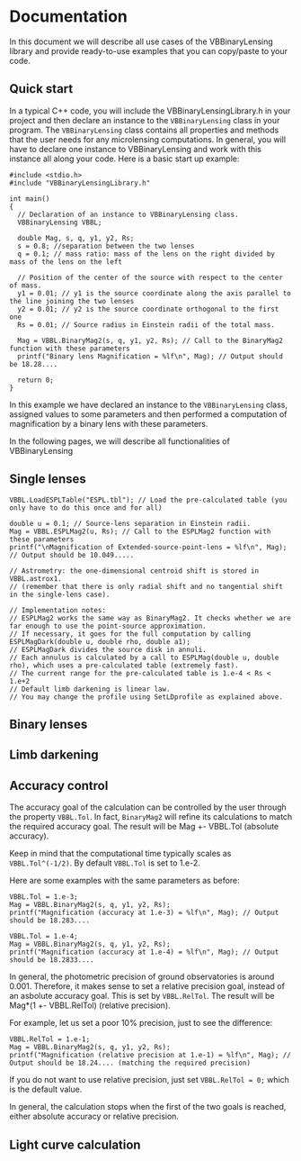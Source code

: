 # Documentation

In this document we will describe all use cases of the VBBinaryLensing library and provide ready-to-use examples that you can copy/paste to your code. 

## Quick start

In a typical C++ code, you will include the VBBinaryLensingLibrary.h in your project and then declare an instance to the ```VBBinaryLensing``` class in your program. The ```VBBinaryLensing``` class contains all properties and methods that the user needs for any microlensing computations. In general, you will have to declare one instance to VBBinaryLensing and work with this instance all along your code. Here is a basic start up example:

```
#include <stdio.h>
#include "VBBinaryLensingLibrary.h"

int main()
{
  // Declaration of an instance to VBBinaryLensing class.
  VBBinaryLensing VBBL;
  
  double Mag, s, q, y1, y2, Rs;
  s = 0.8; //separation between the two lenses
  q = 0.1; // mass ratio: mass of the lens on the right divided by mass of the lens on the left
  
  // Position of the center of the source with respect to the center of mass.
  y1 = 0.01; // y1 is the source coordinate along the axis parallel to the line joining the two lenses 
  y2 = 0.01; // y2 is the source coordinate orthogonal to the first one
  Rs = 0.01; // Source radius in Einstein radii of the total mass.
  
  Mag = VBBL.BinaryMag2(s, q, y1, y2, Rs); // Call to the BinaryMag2 function with these parameters
  printf("Binary lens Magnification = %lf\n", Mag); // Output should be 18.28....
  
  return 0;
}
```

In this example we have declared an instance to the ```VBBinaryLensing``` class, assigned values to some parameters and then performed a computation of magnification by a binary lens with these parameters. 

In the following pages, we will describe all functionalities of VBBinaryLensing

## Single lenses




	VBBL.LoadESPLTable("ESPL.tbl"); // Load the pre-calculated table (you only have to do this once and for all)

	double u = 0.1; // Source-lens separation in Einstein radii.
	Mag = VBBL.ESPLMag2(u, Rs); // Call to the ESPLMag2 function with these parameters
	printf("\nMagnification of Extended-source-point-lens = %lf\n", Mag);  // Output should be 10.049.....

	// Astrometry: the one-dimensional centroid shift is stored in VBBL.astrox1.
	// (remember that there is only radial shift and no tangential shift in the single-lens case).

	// Implementation notes:
	// ESPLMag2 works the same way as BinaryMag2. It checks whether we are far enough to use the point-source approximation.
	// If necessary, it goes for the full computation by calling ESPLMagDark(double u, double rho, double a1);
	// ESPLMagDark divides the source disk in annuli. 
	// Each annulus is calculated by a call to ESPLMag(double u, double rho), which uses a pre-calculated table (extremely fast).
	// The current range for the pre-calculated table is 1.e-4 < Rs < 1.e+2
	// Default limb darkening is linear law.
	// You may change the profile using SetLDprofile as explained above.


## Binary lenses

## Limb darkening

## Accuracy control

The accuracy goal of the calculation can be controlled by the user through the property ```VBBL.Tol```. In fact, ```BinaryMag2``` will refine its calculations to match the required accuracy goal. The result will be Mag +- VBBL.Tol (absolute accuracy).

Keep in mind that the computational time typically scales as ```VBBL.Tol^(-1/2)```. By default ```VBBL.Tol``` is set to 1.e-2.

Here are some examples with the same parameters as before:

```
VBBL.Tol = 1.e-3; 
Mag = VBBL.BinaryMag2(s, q, y1, y2, Rs); 
printf("Magnification (accuracy at 1.e-3) = %lf\n", Mag); // Output should be 18.283....

VBBL.Tol = 1.e-4;
Mag = VBBL.BinaryMag2(s, q, y1, y2, Rs);
printf("Magnification (accuracy at 1.e-4) = %lf\n", Mag); // Output should be 18.2833....
```

In general, the photometric precision of ground observatories is around 0.001. Therefore, it makes sense to set a relative precision goal, instead of an asbolute accuracy goal. This is set by ```VBBL.RelTol```. The result will be Mag*(1 +- VBBL.RelTol) (relative precision).

For example, let us set a poor 10% precision, just to see the difference:

```
VBBL.RelTol = 1.e-1;
Mag = VBBL.BinaryMag2(s, q, y1, y2, Rs); 
printf("Magnification (relative precision at 1.e-1) = %lf\n", Mag); // Output should be 18.24.... (matching the required precision)
```

If you do not want to use relative precision, just set ```VBBL.RelTol = 0;``` which is the default value.

In general, the calculation stops when the first of the two goals is reached, either absolute accuracy or relative precision.
  
## Light curve calculation


